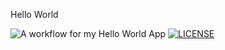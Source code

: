 Hello World

![A workflow for my Hello World App](https://github.com/patryklbn/sem/actions/workflows/main.yml/badge.svg)
[![LICENSE](https://img.shields.io/github/license/patryklbn/sem.svg?style=flat-square)](https://github.com/patryklbn/sem/blob/master/LICENSE)


